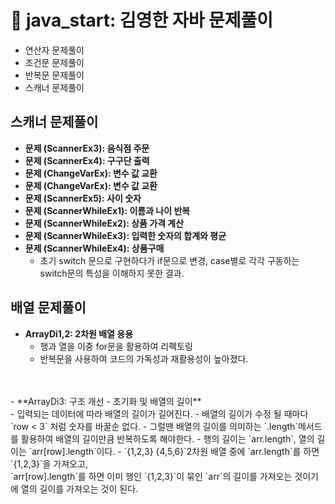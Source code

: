 # 📃 java_start: 김영한 자바 문제풀이
- 연산자 문제풀이
- 조건문 문제풀이
- 반복문 문제풀이
- 스캐너 문제풀이

## 스캐너 문제풀이
- **문제 (ScannerEx3): 음식점 주문**<br>
- **문제 (ScannerEx4): 구구단 출력**<br>
- **문제 (ChangeVarEx): 변수 값 교환**<br>
- **문제 (ChangeVarEx): 변수 값 교환**<br>
- **문제 (ScannerEx5): 사이 숫자**<br>
- **문제 (ScannerWhileEx1): 이름과 나이 반복**<br>
- **문제 (ScannerWhileEx2): 상품 가격 계산**<br>
- **문제 (ScannerWhileEx3): 입력한 숫자의 합계와 평균**<br>
- **문제 (ScannerWhileEx4): 상품구매**<br>
  - 초기 switch 문으로 구현하다가 if문으로 변경, case별로 각각 구동하는 switch문의 특성을 이해하지 못한 결과.

## 배열 문제풀이
- **ArrayDi1,2: 2차원 배열 응용**<br>
  - 행과 열을 이중 for문을 활용하여 리펙토링
  - 반복문을 사용하여 코드의 가독성과 재활용성이 높아졌다.
<br>
<br>
- **ArrayDi3: 구조 개선 - 초기화 및 배열의 길이**<br>
  - 입력되는 데이터에 따라 배열의 길이가 길어진다. 
  - 배열의 길이가 수정 될 때마다 `row < 3` 처럼 숫자를 바꿀순 없다.
  - 그럴땐 배열의 길이를 의미하는 `.length`메서드를 활용하여 배열의 길이만큼 반복하도록 해야한다.
  - 행의 길이는 `arr.length`, 열의 길이는 `arr[row].length`이다.
  - `{1,2,3} {4,5,6}`2차원 배열 중에 `arr.length`를 하면 `{1,2,3}`을 가져오고,<br> `arr[row].length`를 하면 이미 행인 `{1,2,3}`이 묶인 `arr`의 길이를 가져오는 것이기에 열의 길이를 가져오는 것이 된다.  